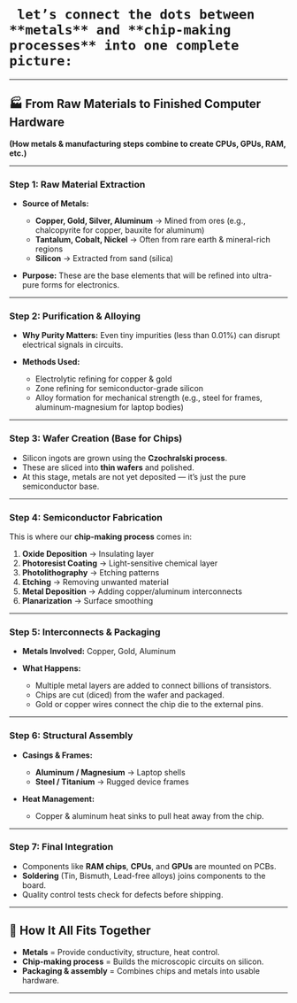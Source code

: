 # **` let’s connect the dots between **metals** and **chip-making processes** into one complete picture:`**

---

## 🏭 **From Raw Materials to Finished Computer Hardware**

**(How metals & manufacturing steps combine to create CPUs, GPUs, RAM, etc.)**

---

### **Step 1: Raw Material Extraction**

* **Source of Metals:**

  * **Copper, Gold, Silver, Aluminum** → Mined from ores (e.g., chalcopyrite for copper, bauxite for aluminum)
  * **Tantalum, Cobalt, Nickel** → Often from rare earth & mineral-rich regions
  * **Silicon** → Extracted from sand (silica)
* **Purpose:** These are the base elements that will be refined into ultra-pure forms for electronics.

---

### **Step 2: Purification & Alloying**

* **Why Purity Matters:** Even tiny impurities (less than 0.01%) can disrupt electrical signals in circuits.
* **Methods Used:**

  * Electrolytic refining for copper & gold
  * Zone refining for semiconductor-grade silicon
  * Alloy formation for mechanical strength (e.g., steel for frames, aluminum-magnesium for laptop bodies)

---

### **Step 3: Wafer Creation (Base for Chips)**

* Silicon ingots are grown using the **Czochralski process**.
* These are sliced into **thin wafers** and polished.
* At this stage, metals are not yet deposited — it’s just the pure semiconductor base.

---

### **Step 4: Semiconductor Fabrication**

This is where our **chip-making process**  comes in:

1. **Oxide Deposition** → Insulating layer
2. **Photoresist Coating** → Light-sensitive chemical layer
3. **Photolithography** → Etching patterns
4. **Etching** → Removing unwanted material
5. **Metal Deposition** → Adding copper/aluminum interconnects
6. **Planarization** → Surface smoothing

---

### **Step 5: Interconnects & Packaging**

* **Metals Involved:** Copper, Gold, Aluminum
* **What Happens:**

  * Multiple metal layers are added to connect billions of transistors.
  * Chips are cut (diced) from the wafer and packaged.
  * Gold or copper wires connect the chip die to the external pins.

---

### **Step 6: Structural Assembly**

* **Casings & Frames:**

  * **Aluminum / Magnesium** → Laptop shells
  * **Steel / Titanium** → Rugged device frames
* **Heat Management:**

  * Copper & aluminum heat sinks to pull heat away from the chip.

---

### **Step 7: Final Integration**

* Components like **RAM chips**, **CPUs**, and **GPUs** are mounted on PCBs.
* **Soldering** (Tin, Bismuth, Lead-free alloys) joins components to the board.
* Quality control tests check for defects before shipping.

---

## 🧩 **How It All Fits Together**

* **Metals** = Provide conductivity, structure, heat control.
* **Chip-making process** = Builds the microscopic circuits on silicon.
* **Packaging & assembly** = Combines chips and metals into usable hardware.

---